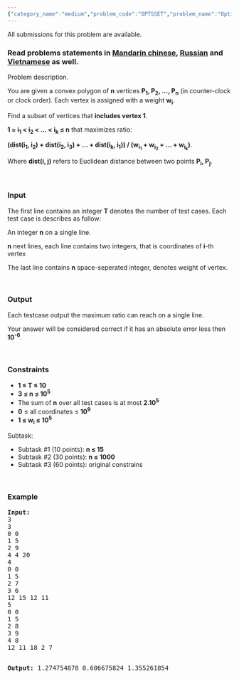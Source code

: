 ```yaml
---
{"category_name":"medium","problem_code":"OPTSSET","problem_name":"Optimal Subset","languages_supported":{"0":"ADA","1":"ASM","2":"BASH","3":"BF","4":"C","5":"C99 strict","6":"CAML","7":"CLOJ","8":"CLPS","9":"COB","10":"CPP 4.3.2","11":"CPP 6.3","12":"CPP14","13":"CS2","14":"D","15":"ERL","16":"FORT","17":"FS","18":"GO","19":"HASK","20":"ICK","21":"ICON","22":"JAVA","23":"JS","24":"kotlin","25":"LISP clisp","26":"LISP sbcl","27":"LUA","28":"NEM","29":"NICE","30":"NODEJS","31":"PAS fpc","32":"PAS gpc","33":"PERL","34":"PERL6","35":"PHP","36":"PIKE","37":"PRLG","38":"PYPY","39":"PYTH","40":"PYTH 3.5","41":"RUBY","42":"rust","43":"SCALA","44":"SCM chicken","45":"SCM guile","46":"SCM qobi","47":"ST","48":"swift","49":"TCL","50":"TEXT","51":"WSPC"},"max_timelimit":8,"source_sizelimit":50000,"problem_author":"chemthan","problem_tester":"melfice","date_added":"21-09-2017","tags":{"0":"chemthan","1":"chemthan","2":"ltime53","3":"maths","4":"medium","5":"optimization"},"editorial_url":"https://discuss.codechef.com/problems/OPTSSET","time":{"view_start_date":1509210000,"submit_start_date":1509210000,"visible_start_date":1509210000,"end_date":1735669800},"layout":"problem"}
---
```

<span class="solution-visible-txt">All submissions for this problem are available.</span><h3>Read problems statements in <a target="_blank" 
href="http://www.codechef.com/download/translated/LTIME53/mandarin/OPTSSET.pdf">Mandarin chinese</a>, <a target="_blank" 
href="http://www.codechef.com/download/translated/LTIME53/russian/OPTSSET.pdf">Russian</a> and <a target="_blank" 
href="http://www.codechef.com/download/translated/LTIME53/vietnamese/OPTSSET.pdf">Vietnamese</a> as well.</h3>

<p>Problem description.</p>
<p>You are given a convex polygon of <b>n</b> vertices <b>P<sub>1</sub>, P<sub>2</sub>, ..., P<sub>n</sub></b> (in counter-clock or clock order). Each vertex is assigned with a weight <b>w<sub>i</sub></b>.</p>
<p>Find a subset of vertices that <b>includes vertex 1</b>.</p>
<p><b>1 = i<sub>1</sub> < i<sub>2</sub> < ... < i<sub>k</sub> ≤
 n</b> that maximizes ratio:</p>
<p><b>(dist(i<sub>1</sub>, i<sub>2</sub>) + dist(i<sub>2</sub>, i<sub>3</sub>) + ... + dist(i<sub>k</sub>, i<sub>1</sub>)) / (w<sub>i<sub>1</sub></sub> + w<sub>i<sub>2</sub></sub> + ... + w<sub>i<sub>k</sub></sub>)</b>.</p>
<p>Where <b>dist(i, j)</b> refers to Euclidean distance between two points <b>P<sub>i</sub>, P<sub>j</sub></b>.</p>
<p> </p>


<h3>Input</h3>
<p>The first line contains an integer <b>T</b> denotes the number of test cases. Each test case is describes as follow: </p>
<p>An integer <b>n</b> on a single line.</p>
<p><b>n</b> next lines, each line contains two integers, that is coordinates of <b>i</b>-th vertex</b>
<p>The last line contains <b>n</b> space-seperated integer, denotes weight of vertex.</p>
<p> </p>

<h3>Output</h3>
<p>Each testcase output the maximum ratio can reach on a single line.</p>
<p>Your answer will be considered correct if it has an absolute error less then <b>10<sup>-6</sup></b>.</p>
<p> </p>

<h3>Constraints</h3>
<ul>
<li><b>1 ≤ T ≤ 10</b></li>
<li><b>3 ≤ n ≤ 10<sup>5</sup></b></li>
<li> The sum of <b>n</b> over all test cases is at most <b>2.10<sup>5</sup></b></li>
<li><b>0</b> ≤ all coordinates ≤ <b>10<sup>9</sup></b></li>
<li><b>1 ≤ w<sub>i</sub> ≤ 10<sup>5</sup></b></li>
</ul>
<p></p>
<p>Subtask:</p>
<ul>
<li>Subtask #1 (10 points): <b>n ≤ 15</b></li>
<li>Subtask #2 (30 points): <b>n ≤ 1000</b></li>
<li>Subtask #3 (60 points): original constrains</li>
</ul>
<p> </p>
<h3>Example</h3>
<pre><b>Input:</b>
3
3
0 0
1 5
2 9
4 4 20
4
0 0
1 5
2 7
3 6
12 15 12 11
5
0 0
1 5
2 8
3 9
4 8
12 11 18 2 7

<b>Output:</b>
1.274754878
0.606675824
1.355261854
</pre>